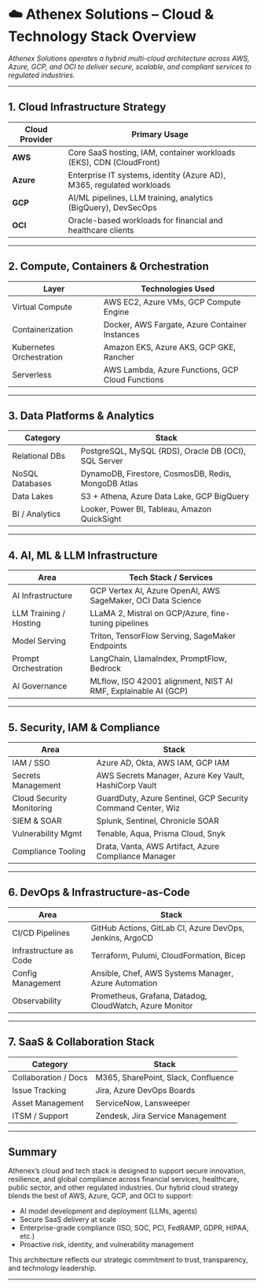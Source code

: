 # ☁️ Athenex Solutions – Cloud & Technology Stack Overview

_Athenex Solutions operates a hybrid multi-cloud architecture across AWS, Azure, GCP, and OCI to deliver secure, scalable, and compliant services to regulated industries._

---

## 1. Cloud Infrastructure Strategy

| Cloud Provider | Primary Usage |
|----------------|----------------|
| **AWS**        | Core SaaS hosting, IAM, container workloads (EKS), CDN (CloudFront) |
| **Azure**      | Enterprise IT systems, identity (Azure AD), M365, regulated workloads |
| **GCP**        | AI/ML pipelines, LLM training, analytics (BigQuery), DevSecOps |
| **OCI**        | Oracle-based workloads for financial and healthcare clients |

---

## 2. Compute, Containers & Orchestration

| Layer                     | Technologies Used |
|---------------------------|-------------------|
| Virtual Compute           | AWS EC2, Azure VMs, GCP Compute Engine |
| Containerization          | Docker, AWS Fargate, Azure Container Instances |
| Kubernetes Orchestration  | Amazon EKS, Azure AKS, GCP GKE, Rancher |
| Serverless                | AWS Lambda, Azure Functions, GCP Cloud Functions |

---

## 3. Data Platforms & Analytics

| Category         | Stack |
|------------------|-------|
| Relational DBs   | PostgreSQL, MySQL (RDS), Oracle DB (OCI), SQL Server |
| NoSQL Databases  | DynamoDB, Firestore, CosmosDB, Redis, MongoDB Atlas |
| Data Lakes       | S3 + Athena, Azure Data Lake, GCP BigQuery |
| BI / Analytics   | Looker, Power BI, Tableau, Amazon QuickSight |

---

## 4. AI, ML & LLM Infrastructure

| Area                    | Tech Stack / Services |
|--------------------------|------------------------|
| AI Infrastructure       | GCP Vertex AI, Azure OpenAI, AWS SageMaker, OCI Data Science |
| LLM Training / Hosting  | LLaMA 2, Mistral on GCP/Azure, fine-tuning pipelines |
| Model Serving           | Triton, TensorFlow Serving, SageMaker Endpoints |
| Prompt Orchestration    | LangChain, LlamaIndex, PromptFlow, Bedrock |
| AI Governance           | MLflow, ISO 42001 alignment, NIST AI RMF, Explainable AI (GCP) |

---

## 5. Security, IAM & Compliance

| Area                     | Stack |
|--------------------------|-------|
| IAM / SSO                | Azure AD, Okta, AWS IAM, GCP IAM |
| Secrets Management       | AWS Secrets Manager, Azure Key Vault, HashiCorp Vault |
| Cloud Security Monitoring| GuardDuty, Azure Sentinel, GCP Security Command Center, Wiz |
| SIEM & SOAR              | Splunk, Sentinel, Chronicle SOAR |
| Vulnerability Mgmt       | Tenable, Aqua, Prisma Cloud, Snyk |
| Compliance Tooling       | Drata, Vanta, AWS Artifact, Azure Compliance Manager |

---

## 6. DevOps & Infrastructure-as-Code

| Area               | Stack |
|--------------------|-------|
| CI/CD Pipelines    | GitHub Actions, GitLab CI, Azure DevOps, Jenkins, ArgoCD |
| Infrastructure as Code | Terraform, Pulumi, CloudFormation, Bicep |
| Config Management  | Ansible, Chef, AWS Systems Manager, Azure Automation |
| Observability      | Prometheus, Grafana, Datadog, CloudWatch, Azure Monitor |

---

## 7. SaaS & Collaboration Stack

| Category             | Stack |
|----------------------|-------|
| Collaboration / Docs | M365, SharePoint, Slack, Confluence |
| Issue Tracking       | Jira, Azure DevOps Boards |
| Asset Management     | ServiceNow, Lansweeper |
| ITSM / Support       | Zendesk, Jira Service Management |

---

## Summary

Athenex’s cloud and tech stack is designed to support secure innovation, resilience, and global compliance across financial services, healthcare, public sector, and other regulated industries. Our hybrid cloud strategy blends the best of AWS, Azure, GCP, and OCI to support:

- AI model development and deployment (LLMs, agents)
- Secure SaaS delivery at scale
- Enterprise-grade compliance (ISO, SOC, PCI, FedRAMP, GDPR, HIPAA, etc.)
- Proactive risk, identity, and vulnerability management

This architecture reflects our strategic commitment to trust, transparency, and technology leadership.

---
